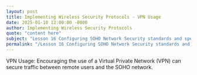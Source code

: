 ```yaml
---
layout: post
title: Implementing Wireless Security Protocols - VPN Usage
date: 2025-01-10 12:00:00 -0000
author: Implementing Wireless Security Protocols
quote: "content here"
subject: "Lesson 16 Configuring SOHO Network Security standards and specifications"
permalink: "/Lesson 16 Configuring SOHO Network Security standards and specifications/Implementing Wireless Security Protocols/Implementing Wireless Security Protocols - VPN Usage"
---
```


VPN Usage: Encouraging the use of a Virtual Private Network (VPN) can secure traffic between remote users and the SOHO network.

